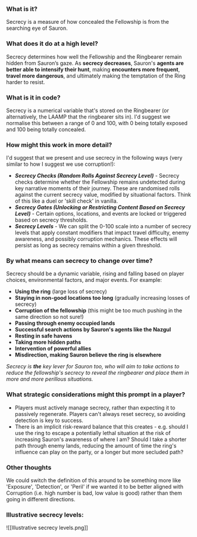 ### What is it?
Secrecy is a measure of how concealed the Fellowship is from the searching eye of Sauron. 
### What does it do at a high level?
Secrecy determines how well the Fellowship and the Ringbearer remain hidden from Sauron’s gaze. As **secrecy decreases**, Sauron's **agents are better able to intensify their hunt**, making **encounters more frequent**, **travel more dangerous**, and ultimately making the temptation of the Ring harder to resist. 
### What is it in code?
Secrecy is a numerical variable that's stored on the Ringbearer (or alternatively, the LAAMP that the ringbearer sits in). I'd suggest we normalise this between a range of 0 and 100, with 0 being totally exposed and 100 being totally concealed.
### How might this work in more detail?
I'd suggest that we present and use secrecy in the following ways (very similar to how I suggest we use corruption!):

- ***Secrecy Checks (Random Rolls Against Secrecy Level)*** - Secrecy checks determine whether the Fellowship remains undetected during key narrative moments of their journey. These are randomised rolls against the current secrecy value, modified by situational factors. Think of this like a duel or 'skill check' in vanilla.
- ***Secrecy Gates (Unlocking or Restricting Content Based on Secrecy Level)*** - Certain options, locations, and events are locked or triggered based on secrecy thresholds.
- ***Secrecy Levels*** - We can split the 0-100 scale into a number of secrecy levels that apply constant modifiers that impact travel difficulty, enemy awareness, and possibly corruption mechanics. These effects will persist as long as secrecy remains within a given threshold.

### By what means can secrecy to change over time?

Secrecy should be a dynamic variable, rising and falling based on player choices, environmental factors, and major events. For example:

- **Using the ring** (large loss of secrecy)
- **Staying in non-good locations too long** (gradually increasing losses of secrecy)
- **Corruption of the fellowship** (this might be too much pushing in the same direction so not sure!)
- **Passing through enemy occupied lands**
- **Successful search actions by Sauron's agents like the Nazgul**
- **Resting in safe havens**
- **Taking more hidden paths**
- **Intervention of powerful allies**
- **Misdirection, making Sauron believe the ring is elsewhere**

_Secrecy is_ _**the**_ _key lever for Sauron too, who will aim to take actions to reduce the fellowship's secrecy to reveal the ringbearer and place them in more and more perillous situations._ 
### What strategic considerations might this prompt in a player?

- Players must actively manage secrecy, rather than expecting it to passively regenerate. Players can't always reset secrecy, so avoiding detection is key to success.
- There is an implicit risk-reward balance that this creates - e.g. should I use the ring to escape a potentially lethal situation at the risk of increasing Sauron's awareness of where I am? Should I take a shorter path through enemy lands, reducing the amount of time the ring's influence can play on the party, or a longer but more secluded path?

### Other thoughts
We could switch the definition of this around to be something more like 'Exposure', 'Detection', or 'Peril' if we wanted it to be better aligned with Corruption (i.e. high number is bad, low value is good) rather than them going in different directions.

### lllustrative secrecy levels:
![[Illustrative secrecy levels.png]]
